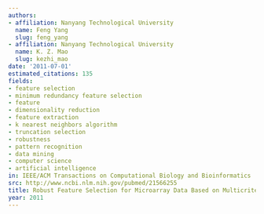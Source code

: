```yaml
---
authors:
- affiliation: Nanyang Technological University
  name: Feng Yang
  slug: feng_yang
- affiliation: Nanyang Technological University
  name: K. Z. Mao
  slug: kezhi_mao
date: '2011-07-01'
estimated_citations: 135
fields:
- feature selection
- minimum redundancy feature selection
- feature
- dimensionality reduction
- feature extraction
- k nearest neighbors algorithm
- truncation selection
- robustness
- pattern recognition
- data mining
- computer science
- artificial intelligence
in: IEEE/ACM Transactions on Computational Biology and Bioinformatics
src: http://www.ncbi.nlm.nih.gov/pubmed/21566255
title: Robust Feature Selection for Microarray Data Based on Multicriterion Fusion
year: 2011
---
```

